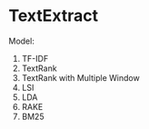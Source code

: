 # TextExtract
Model:
1. TF-IDF
2. TextRank
3. TextRank with Multiple Window
4. LSI
5. LDA
6. RAKE
7. BM25

